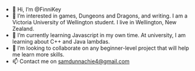 - 👋 Hi, I’m @FinniKey
- 👀 I’m interested in games, Dungeons and Dragons, and writing. I am a Victoria University of Wellington student. I live in Wellington, New Zealand.
- 🌱 I’m currently learning Javascript in my own time. At university, I am learning about C++ and Java lambdas. 
- 💞️ I’m looking to collaborate on any beginner-level project that will help me learn more skills.
- 📫 Contact me on samdunnachie4@gmail.com

<!---
FinniKey/FinniKey is a ✨ special ✨ repository because its `README.md` (this file) appears on your GitHub profile.
You can click the Preview link to take a look at your changes.
--->
